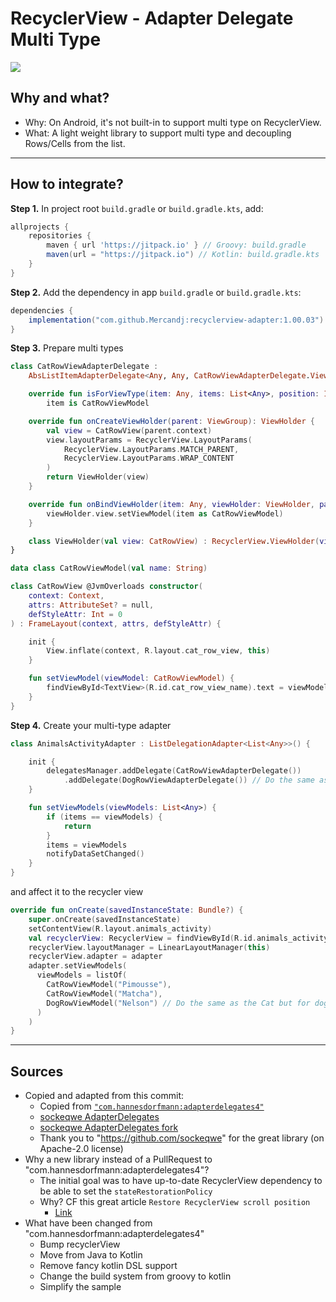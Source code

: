 # RecyclerView - Adapter Delegate Multi Type

[![](https://jitpack.io/v/Mercandj/recyclerview-adapter.svg)](https://jitpack.io/#Mercandj/recyclerview-adapter)

## Why and what?

- Why: On Android, it's not built-in to support multi type on RecyclerView.
- What: A light weight library to support multi type and decoupling Rows/Cells from the list. 

----

## How to integrate?

**Step 1.** In project root `build.gradle` or `build.gradle.kts`, add:

```groovy
allprojects {
    repositories {
        maven { url 'https://jitpack.io' } // Groovy: build.gradle
        maven(url = "https://jitpack.io") // Kotlin: build.gradle.kts
    }
}
```

**Step 2.** Add the dependency in app `build.gradle` or `build.gradle.kts`:

```groovy
dependencies {
    implementation("com.github.Mercandj:recyclerview-adapter:1.00.03")
}
```

**Step 3.** Prepare multi types

```kotlin
class CatRowViewAdapterDelegate :
    AbsListItemAdapterDelegate<Any, Any, CatRowViewAdapterDelegate.ViewHolder>() {

    override fun isForViewType(item: Any, items: List<Any>, position: Int) =
        item is CatRowViewModel

    override fun onCreateViewHolder(parent: ViewGroup): ViewHolder {
        val view = CatRowView(parent.context)
        view.layoutParams = RecyclerView.LayoutParams(
            RecyclerView.LayoutParams.MATCH_PARENT,
            RecyclerView.LayoutParams.WRAP_CONTENT
        )
        return ViewHolder(view)
    }

    override fun onBindViewHolder(item: Any, viewHolder: ViewHolder, payloads: List<Any>) {
        viewHolder.view.setViewModel(item as CatRowViewModel)
    }

    class ViewHolder(val view: CatRowView) : RecyclerView.ViewHolder(view)
}
```

```kotlin
data class CatRowViewModel(val name: String)

class CatRowView @JvmOverloads constructor(
    context: Context,
    attrs: AttributeSet? = null,
    defStyleAttr: Int = 0
) : FrameLayout(context, attrs, defStyleAttr) {

    init {
        View.inflate(context, R.layout.cat_row_view, this)
    }

    fun setViewModel(viewModel: CatRowViewModel) {
        findViewById<TextView>(R.id.cat_row_view_name).text = viewModel.name
    }
}
```

**Step 4.** Create your multi-type adapter

```kotlin
class AnimalsActivityAdapter : ListDelegationAdapter<List<Any>>() {

    init {
        delegatesManager.addDelegate(CatRowViewAdapterDelegate())
            .addDelegate(DogRowViewAdapterDelegate()) // Do the same as the Cat but for dogs
    }

    fun setViewModels(viewModels: List<Any>) {
        if (items == viewModels) {
            return
        }
        items = viewModels
        notifyDataSetChanged()
    }
}
```

and affect it to the recycler view

```kotlin
override fun onCreate(savedInstanceState: Bundle?) {
    super.onCreate(savedInstanceState)
    setContentView(R.layout.animals_activity)
    val recyclerView: RecyclerView = findViewById(R.id.animals_activity_recycler_view)
    recyclerView.layoutManager = LinearLayoutManager(this)
    recyclerView.adapter = adapter
    adapter.setViewModels(
      viewModels = listOf(
        CatRowViewModel("Pimousse"),
        CatRowViewModel("Matcha"),
        DogRowViewModel("Nelson") // Do the same as the Cat but for dogs
      )
    )
}
```

----

## Sources

- Copied and adapted from this commit:
  - Copied from [`"com.hannesdorfmann:adapterdelegates4"`](https://github.com/sockeqwe/AdapterDelegates)
  - [sockeqwe AdapterDelegates](https://github.com/sockeqwe/AdapterDelegates/commit/e855771c3ed8b256287e46350ebc3ada2085c41a)
  - [sockeqwe AdapterDelegates fork](https://github.com/Mercandj/AdapterDelegates/commit/6d8b261504e766f30f040a6b9e3892d819a5c537)
  - Thank you to "https://github.com/sockeqwe" for the great library (on Apache-2.0 license)
- Why a new library instead of a PullRequest to "com.hannesdorfmann:adapterdelegates4"?
  - The initial goal was to have up-to-date RecyclerView dependency to be able to set
    the `stateRestorationPolicy`
  - Why? CF this great article `Restore RecyclerView scroll position`
    - [Link](https://medium.com/androiddevelopers/restore-recyclerview-scroll-position-a8fbdc9a9334)
- What have been changed from "com.hannesdorfmann:adapterdelegates4"
  - Bump recyclerView
  - Move from Java to Kotlin
  - Remove fancy kotlin DSL support
  - Change the build system from groovy to kotlin
  - Simplify the sample
